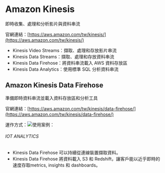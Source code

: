 # Amazon Kinesis

即時收集、處理和分析影片與資料串流

官網連結：[https://aws.amazon.com/tw/kinesis/](https://aws.amazon.com/tw/kinesis/)

* Kinesis Video Streams：擷取、處理和存放影片串流
* Kinesis Data Streams：擷取、處理和存放資料串流
* Kinesis Data Firehose：將資料串流載入 AWS 資料存放區
* Kinesis Data Analytics：使用標準 SQL 分析資料串流

## Amazon Kinesis Data Firehose

準備即時資料串流並載入資料存放區和分析工具

官網連結：[https://aws.amazon.com/tw/kinesis/data-firehose/](https://aws.amazon.com/tw/kinesis/data-firehose/)

運作方式：![](https://d1.awsstatic.com/diagrams/product-page-diagrams/diagram-how-it-works-kinesis-data-firehose-splunk.977c40fd40f3f5f5ba9c2491b1e57620917292e7.png)使用案例：

###### IOT ANALYTICS

* Kinesis Data Firehose 可以持續從連線裝置擷取資料。
* Kinesis Data Firehose 將資料載入 S3 和 Redshift，讓客戶能以近乎即時的速度存取metrics, insights 和 dashboards。



